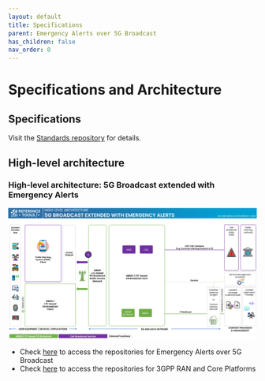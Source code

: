 ```yaml
---
layout: default
title: Specifications
parent: Emergency Alerts over 5G Broadcast
has_children: false
nav_order: 0
---
```

# Specifications and Architecture

## Specifications
Visit the [Standards repository](https://5g-mag.github.io/Standards/) for details.

## High-level architecture

### High-level architecture: 5G Broadcast extended with Emergency Alerts

<img src="../../assets/images/projects/ew_diagram.png">

 * Check [here](.repositories.html) to access the repositories for Emergency Alerts over 5G Broadcast
 * Check [here](../3gpp-ran-and-core-platforms/repositories.html) to access the repositories for 3GPP RAN and Core Platforms
